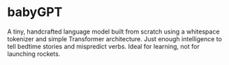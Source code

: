 # babyGPT
A tiny, handcrafted language model built from scratch using a whitespace tokenizer and simple Transformer architecture. Just enough intelligence to tell bedtime stories and mispredict verbs. Ideal for learning, not for launching rockets.
